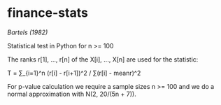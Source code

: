 # finance-stats

*Bartels (1982)*

Statistical test in Python for n >= 100

The ranks r[1], ..., r[n] of the X[i], ..., X[n] are used for the statistic:

T = ∑_{i=1}^n (r[i] - r[i+1])^2 / ∑(r[i] - meanr)^2

For p-value calculation we require a sample sizes n >= 100 and we do a normal approximation with N(2, 20/(5n + 7)).
